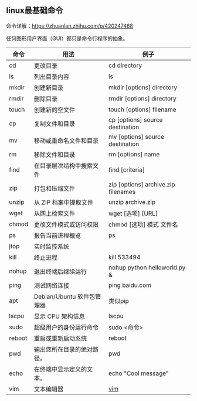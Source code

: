 ## linux最基础命令

命令详解：https://zhuanlan.zhihu.com/p/420247468

任何图形用户界面（GUI）都只是命令行程序的抽象。

| 命令   | 用法                       | 例子                                                                 |
| ------ | -------------------------- | -------------------------------------------------------------------- |
| cd     | 更改目录                   | cd directory                                                         |
| ls     | 列出目录内容               | ls                                                                   |
| mkdir  | 创建新目录                 | mkdir [options] directory                                            |
| rmdir  | 删除目录                   | rmdir [options] directory                                            |
| touch  | 创建新的空文件             | touch [options] filename                                             |
| cp     | 复制文件和目录             | cp [options] source destination                                      |
| mv     | 移动或重命名文件和目录     | mv [options] source destination                                      |
| rm     | 移除文件和目录             | rm [options] name                                                    |
| find   | 在目录层次结构中搜索文件   | find <directory> [criteria]                                          |
| zip    | 打包和压缩文件             | zip [options] archive.zip filenames                                  |
| unzip  | 从 ZIP 档案中提取文件      | unzip archive.zip                                                    |
| wget   | 从网上检索文件             | wget [选项] [URL]                                                    |
| chmod  | 更改文件模式或访问权限     | chmod [选项] 模式 文件名                                             |
| ps     | 报告当前进程概览           | ps                                                                   |
| jtop   | 实时监控系统               |                                                                      |
| kill   | 终止进程                   | kill 533494                                                          |
| nohup  | 退出终端后继续运行         | nohup python helloworld.py &                                         |
| ping   | 测试网络连接               | ping baidu.com                                                       |
| apt    | Debian/Ubuntu 软件包管理器 | 类似pip                                                              |
| lscpu  | 显示 CPU 架构信息          | lscpu                                                                |
| sudo   | 超级用户的身份运行命令     | sudo <命令>                                                          |
| reboot | 重启或重新启动系统         | reboot                                                               |
| pwd    | 输出您所在目录的绝对路径。 | pwd                                                                  |
| echo   | 在终端中显示定义的文本。   | echo "Cool message"                                                  |
| vim    | 文本编辑器                 | [vim](https://blog.csdn.net/zhang_yu_ling/article/details/103777714) |
